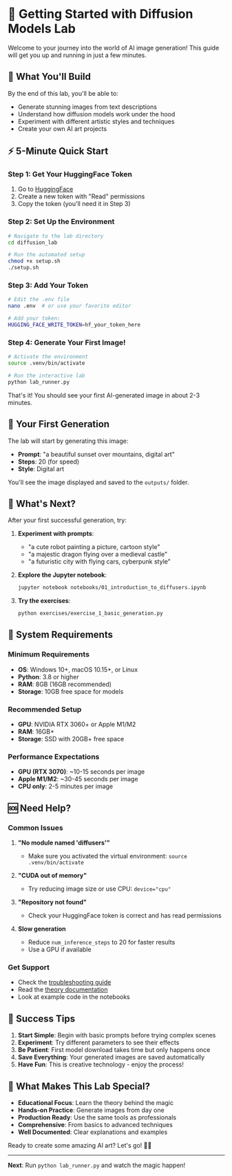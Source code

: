 # 🚀 Getting Started with Diffusion Models Lab

Welcome to your journey into the world of AI image generation! This guide will get you up and running in just a few minutes.

## 🎯 What You'll Build

By the end of this lab, you'll be able to:
- Generate stunning images from text descriptions
- Understand how diffusion models work under the hood
- Experiment with different artistic styles and techniques
- Create your own AI art projects

## ⚡ 5-Minute Quick Start

### Step 1: Get Your HuggingFace Token
1. Go to [HuggingFace](https://huggingface.co/settings/tokens)
2. Create a new token with "Read" permissions
3. Copy the token (you'll need it in Step 3)

### Step 2: Set Up the Environment
```bash
# Navigate to the lab directory
cd diffusion_lab

# Run the automated setup
chmod +x setup.sh
./setup.sh
```

### Step 3: Add Your Token
```bash
# Edit the .env file
nano .env  # or use your favorite editor

# Add your token:
HUGGING_FACE_WRITE_TOKEN=hf_your_token_here
```

### Step 4: Generate Your First Image!
```bash
# Activate the environment
source .venv/bin/activate

# Run the interactive lab
python lab_runner.py
```

That's it! You should see your first AI-generated image in about 2-3 minutes.

## 🎨 Your First Generation

The lab will start by generating this image:
- **Prompt**: "a beautiful sunset over mountains, digital art"
- **Steps**: 20 (for speed)
- **Style**: Digital art

You'll see the image displayed and saved to the `outputs/` folder.

## 🧭 What's Next?

After your first successful generation, try:

1. **Experiment with prompts**:
   - "a cute robot painting a picture, cartoon style"
   - "a majestic dragon flying over a medieval castle"
   - "a futuristic city with flying cars, cyberpunk style"

2. **Explore the Jupyter notebook**:
   ```bash
   jupyter notebook notebooks/01_introduction_to_diffusers.ipynb
   ```

3. **Try the exercises**:
   ```bash
   python exercises/exercise_1_basic_generation.py
   ```

## 🔧 System Requirements

### Minimum Requirements
- **OS**: Windows 10+, macOS 10.15+, or Linux
- **Python**: 3.8 or higher
- **RAM**: 8GB (16GB recommended)
- **Storage**: 10GB free space for models

### Recommended Setup
- **GPU**: NVIDIA RTX 3060+ or Apple M1/M2
- **RAM**: 16GB+
- **Storage**: SSD with 20GB+ free space

### Performance Expectations
- **GPU (RTX 3070)**: ~10-15 seconds per image
- **Apple M1/M2**: ~30-45 seconds per image  
- **CPU only**: 2-5 minutes per image

## 🆘 Need Help?

### Common Issues
1. **"No module named 'diffusers'"**
   - Make sure you activated the virtual environment: `source .venv/bin/activate`

2. **"CUDA out of memory"**
   - Try reducing image size or use CPU: `device="cpu"`

3. **"Repository not found"**
   - Check your HuggingFace token is correct and has read permissions

4. **Slow generation**
   - Reduce `num_inference_steps` to 20 for faster results
   - Use a GPU if available

### Get Support
- Check the [troubleshooting guide](docs/troubleshooting.md)
- Read the [theory documentation](docs/diffusion_theory.md)
- Look at example code in the notebooks

## 🎉 Success Tips

1. **Start Simple**: Begin with basic prompts before trying complex scenes
2. **Experiment**: Try different parameters to see their effects
3. **Be Patient**: First model download takes time but only happens once
4. **Save Everything**: Your generated images are saved automatically
5. **Have Fun**: This is creative technology - enjoy the process!

## 🌟 What Makes This Lab Special?

- **Educational Focus**: Learn the theory behind the magic
- **Hands-on Practice**: Generate images from day one
- **Production Ready**: Use the same tools as professionals
- **Comprehensive**: From basics to advanced techniques
- **Well Documented**: Clear explanations and examples

Ready to create some amazing AI art? Let's go! 🎨✨

---

**Next**: Run `python lab_runner.py` and watch the magic happen!